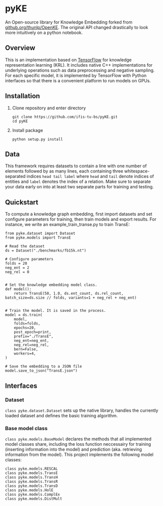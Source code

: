 # pyKE

An Open-source library for Knowledge Embedding forked from [github.org/thunlp/OpenKE](http://github.org/thunlp/OpenKE).
The original API changed drastically to look more intuitively on a python notebook.


## Overview

This is an implementation based on [TensorFlow](http://www.tensorflow.org) for knowledge representation learning (KRL).
It includes native C++ implementations for underlying operations such as data preprocessing and negative sampling.
For each specific model, it is implemented by TensorFlow with Python interfaces so that there is a convenient platform to run models on GPUs.


## Installation

1. Clone repository and enter directory

    ```
    git clone https://github.com/ifis-tu-bs/pyKE.git
    cd pyKE
    ```

1. Install package

	`python setup.py install`


## Data

This framework requires datasets to contain a line with one number of elements followed by as many lines, each containing three whitespace-separated indices `head tail label` where `head` and `tail` denote indices of entities and `label` denotes the index of a relation.
Make sure to separate your data early on into at least two separate parts for training and testing.


## Quickstart

To compute a knowledge graph embedding, first import datasets and set configure parameters for training, then train models and export results. For instance, we write an example_train_transe.py to train TransE:

	from pyke.dataset import Dataset
    from pyke.models import TransE
    
    # Read the dataset
    ds = Dataset("./benchmarks/fb15k.nt")
    
    # Configure parameters
    folds = 20
    neg_ent = 2
    neg_rel = 0
    
    
    # Set the knowledge embedding model class.
    def model():
        return TransE(50, 1.0, ds.ent_count, ds.rel_count, batch_size=ds.size // folds, variants=1 + neg_rel + neg_ent)
    
    
    # Train the model. It is saved in the process.
    model = ds.train(
        model,
        folds=folds,
        epochs=20,
        post_epoch=print,
        prefix="./TransE",
        neg_ent=neg_ent,
        neg_rel=neg_rel,
        bern=False,
        workers=4,
    )
    
    # Save the embedding to a JSON file
    model.save_to_json("TransE.json")


## Interfaces

### Dataset

`class pyke.dataset.Dataset` sets up the native library, handles the currently loaded dataset and defines the basic training algorithm.


### Base model class

`class pyke.models.BaseModel` declares the methods that all implemented model classes share, including the loss function neccessairy for training (inserting information into the model) and prediction (aka. retrieving information from the model).
This project implements the following model classes:

	class pyke.models.RESCAL
	class pyke.models.TransE
	class pyke.models.TransH
	class pyke.models.TransR
	class pyke.models.TransD
	class pyke.models.HolE
	class pyke.models.ComplEx
	class pyke.models.DistMult

